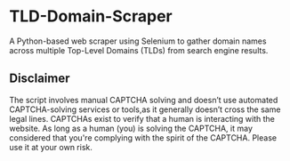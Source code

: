 # TLD-Domain-Scraper
A Python-based web scraper using Selenium to gather domain names across multiple Top-Level Domains (TLDs) from search engine results.

## Disclaimer
The script involves manual CAPTCHA solving and doesn’t use automated CAPTCHA-solving services or tools,as it generally doesn’t cross the same legal lines. CAPTCHAs exist to verify that a human is interacting with the website. As long as a human (you) is solving the CAPTCHA, it may considered that you're complying with the spirit of the CAPTCHA. Please use it at your own risk.
